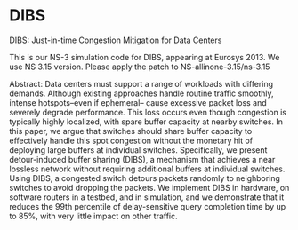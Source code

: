 DIBS
====

DIBS: Just-in-time Congestion Mitigation for Data Centers

This is our NS-3 simulation code for DIBS, appearing at Eurosys 2013. We use NS 3.15 version. Please apply the patch to
NS-allinone-3.15/ns-3.15

Abstract:
Data centers must support a range of workloads with differing
demands. Although existing approaches handle routine
traffic smoothly, intense hotspots–even if ephemeral–
cause excessive packet loss and severely degrade performance.
This loss occurs even though congestion is typically
highly localized, with spare buffer capacity at nearby
switches. In this paper, we argue that switches should share
buffer capacity to effectively handle this spot congestion
without the monetary hit of deploying large buffers at individual
switches. Specifically, we present detour-induced
buffer sharing (DIBS), a mechanism that achieves a near
lossless network without requiring additional buffers at individual
switches. Using DIBS, a congested switch detours
packets randomly to neighboring switches to avoid dropping
the packets. We implement DIBS in hardware, on software
routers in a testbed, and in simulation, and we demonstrate
that it reduces the 99th percentile of delay-sensitive query
completion time by up to 85%, with very little impact on
other traffic.
